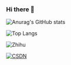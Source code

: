 ### Hi there 👋

![Anurag's GitHub stats](https://github-readme-stats.vercel.app/api?username=Steaunk&show_icons=true)

![Top Langs](https://github-readme-stats.vercel.app/api/top-langs/?username=Steaunk&layout=compact)

![Zhihu](https://stats.justsong.cn/api/zhihu?username=Steaunk)

[![CSDN](https://stats.justsong.cn/api/csdn?id=Steaunk)](https://blog.csdn.net/Steaunk)


<!--
**Steaunk/Steaunk** is a ✨ _special_ ✨ repository because its `README.md` (this file) appears on your GitHub profile.

Here are some ideas to get you started:

- 🔭 I’m currently working on ...
- 🌱 I’m currently learning ...
- 👯 I’m looking to collaborate on ...
- 🤔 I’m looking for help with ...
- 💬 Ask me about ...
- 📫 How to reach me: ...
- 😄 Pronouns: ...
- ⚡ Fun fact: ...
-->

